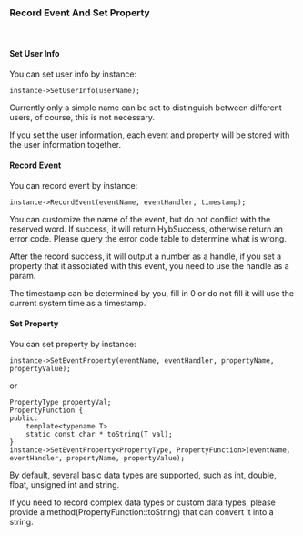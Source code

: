 ### Record Event And Set Property

<br>

#### Set User Info

You can set user info by instance:

```
instance->SetUserInfo(userName);
```

Currently only a simple name can be set to distinguish between different users, of course, this is not necessary.

If you set the user information, each event and property will be stored with the user information together.

#### Record Event

You can record event by instance:

```
instance->RecordEvent(eventName, eventHandler, timestamp);
```

You can customize the name of the event, but do not conflict with the reserved word. If success, it will return HybSuccess, otherwise return an error code. Please query the error code table to determine what is wrong.

After the record success, it will output a number as a handle, if you set a property that it associated with this event, you need to use the handle as a param.

The timestamp can be determined by you, fill in 0 or do not fill it will use the current system time as a timestamp.

#### Set Property

You can set property by instance:

```
instance->SetEventProperty(eventName, eventHandler, propertyName, propertyValue);
```

or

```
PropertyType propertyVal;
PropertyFunction {
public:
	template<typename T>
	static const char * toString(T val);
}
instance->SetEventProperty<PropertyType, PropertyFunction>(eventName, eventHandler, propertyName, propertyValue);
```

By default, several basic data types are supported, such as int, double, float, unsigned int and string.

If you need to record complex data types or custom data types, please provide a method(PropertyFunction::toString) that can convert it into a string.
